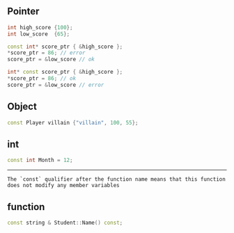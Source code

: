## Pointer
```cpp
int high_score {100};
int low_score  {65};

const int* score_ptr { &high_score };
*score_ptr = 86; // error
score_ptr = &low_score // ok

int* const score_ptr { &high_score };
*score_ptr = 86; // ok
score_ptr = &low_score // error
```

## Object
```cpp
const Player villain {"villain", 100, 55};
```

## int 
```cpp
const int Month = 12;
```


---

```ad-important
The `const` qualifier after the function name means that this function does not modify any member variables
```

## function
```cpp
const string & Student::Name() const;
```